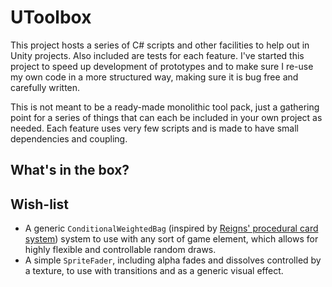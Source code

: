 # UToolbox

This project hosts a series of C# scripts and other facilities to help out in Unity projects. Also included are tests for each feature. I've started this project to speed up development of prototypes and to make sure I re-use my own code in a more structured way, making sure it is bug free and carefully written.

This is not meant to be a ready-made monolithic tool pack, just a gathering point for a series of things that can each be included in your own project as needed. Each feature uses very few scripts and is made to have small dependencies and coupling.

## What's in the box?

## Wish-list

- A generic `ConditionalWeightedBag` (inspired by [Reigns' procedural card system](https://www.youtube.com/watch?v=tDdtbh-oUTU&t=2s)) system to use with any sort of game element, which allows for highly flexible and controllable random draws.
- A simple `SpriteFader`, including alpha fades and dissolves controlled by a texture, to use with transitions and as a generic visual effect.
